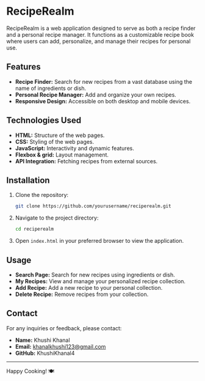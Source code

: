 
# RecipeRealm

RecipeRealm is a web application designed to serve as both a recipe finder and a personal recipe manager. It functions as a customizable recipe book where users can add, personalize, and manage their recipes for personal use.

## Features

- **Recipe Finder:** Search for new recipes from a vast database using the name of ingredients or dish.
- **Personal Recipe Manager:** Add and organize your own recipes.
- **Responsive Design:** Accessible on both desktop and mobile devices.


## Technologies Used

- **HTML:** Structure of the web pages.
- **CSS:** Styling of the web pages.
- **JavaScript:** Interactivity and dynamic features.
- **Flexbox & grid:** Layout management.
- **API Integration:** Fetching recipes from external sources.

## Installation

1. Clone the repository:
    ```sh
    git clone https://github.com/yourusername/reciperealm.git
    ```
2. Navigate to the project directory:
    ```sh
    cd reciperealm
    ```
3. Open `index.html` in your preferred browser to view the application.

## Usage

- **Search Page:** Search for new recipes using ingredients or dish.
- **My Recipes:** View and manage your personalized recipe collection.
- **Add Recipe:** Add a new recipe to your personal collection.
- **Delete Recipe:** Remove recipes from your collection.

## Contact

For any inquiries or feedback, please contact:
- **Name:** Khushi Khanal
- **Email:** khanalkhushi123@gmail.com
- **GitHub:** KhushiKhanal4

---

Happy Cooking! 🍽️



